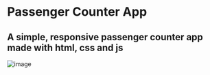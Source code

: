 # Passenger Counter App 
## A simple, responsive passenger counter app made with html, css and js
![image](https://github.com/user-attachments/assets/401d3f9b-a299-412e-8e1c-f74a3d0c5899)
